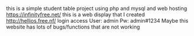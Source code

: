 
this is a simple student table project using php and mysql and web hosting https://infinityfree.net/ this is a web display that I created http://hellios.free.nf/
login access
User: admin
Pw: admin#1234
Maybe this website has lots of bugs/functions that are not working
